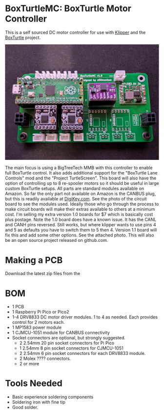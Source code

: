 # BoxTurtleMC: BoxTurtle Motor Controller

This is a self sourced DC motor controller for use with [Klipper](https://github.com/ArmoredTurtle/BoxTurtleg) and the  [BoxTurtle](https://klipper3d.org) project. 

![BT_Render](images/PXL_20250323_005901771.jpg)


The main focus is using a BigTreeTech MMB with this controller to enable full BoxTurtle control. It also adds additional support for the "BoxTurtle Lane Controls" mod and the "Project TurtleScreen". This board will also have the option of controlling up to 8 re-spooler motors so it should be useful in large custom BoxTurtle setups. All parts are standard modules available on Amazon. So far the only part not available on Amazon is the CANBUS plug, but this is readily available at [DigiKey.com](https://DigiKey.com). See the photo of the circuit board to see the modules used. Ideally those who go through the process to make circuit boards will make their extras available to others at a minimum cost. I'm selling my extra version 1.0 boards for $7 which is basically cost plus postage. Note the 1.0 board does have a known issue. It has the CANL and CANH pins reversed. Still works, but where klipper wants to use pins 4 and 5 as defaults you have to switch them to 5 then 4. Version 1.1 board will fix this and add some other options. See the attached photo. This will also be an open source project released on github.com. 

# Making a PCB

Download the latest zip files from the 

# BOM

- 1 PCB
- 1 Raspberry Pi Pico or Pico2
- 1-4 DRV8833 DC motor driver modules. 
	1 to 4 as needed. Each provides control for 2 motors each.
- 1 MP1583 power module
- 1 CJMCU-1051 module for CANBUS connectivity
- Socket connectors are optional, but strongly suggested.
	+ 2 2.54mm 20 pin socket connectors for Pi Pico
	+ 1 2.54mm 8 pin socket connectors for CJMCU-1051
	+ 2 2.54mm 6 pin socket connectors for each DRV8833 module.
	+ 2 Molex ???? connectors. 
	+ 2 or more 
	

# Tools Needed
- Basic experience soldering components
- Soldering iron with fine tip
- Good solder. 